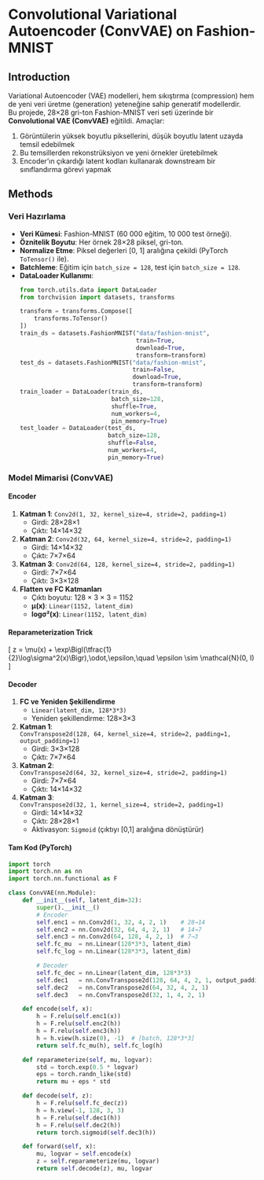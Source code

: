 # Convolutional Variational Autoencoder (ConvVAE) on Fashion-MNIST

## Introduction  
Variational Autoencoder (VAE) modelleri, hem sıkıştırma (compression) hem de yeni veri üretme (generation) yeteneğine sahip generatif modellerdir.  
Bu projede, 28×28 gri-ton Fashion-MNIST veri seti üzerinde bir **Convolutional VAE (ConvVAE)** eğitildi. Amaçlar:  
1. Görüntülerin yüksek boyutlu piksellerini, düşük boyutlu latent uzayda temsil edebilmek  
2. Bu temsillerden rekonstrüksiyon ve yeni örnekler üretebilmek  
3. Encoder’ın çıkardığı latent kodları kullanarak downstream bir sınıflandırma görevi yapmak

## Methods

### Veri Hazırlama  
- **Veri Kümesi**: Fashion-MNIST (60 000 eğitim, 10 000 test örneği).  
- **Öznitelik Boyutu**: Her örnek 28×28 piksel, gri-ton.  
- **Normalize Etme**: Piksel değerleri [0, 1] aralığına çekildi (PyTorch `ToTensor()` ile).  
- **Batchleme**: Eğitim için `batch_size = 128`, test için `batch_size = 128`.  
- **DataLoader Kullanımı**:  
  ```python
  from torch.utils.data import DataLoader
  from torchvision import datasets, transforms

  transform = transforms.Compose([
      transforms.ToTensor()
  ])
  train_ds = datasets.FashionMNIST("data/fashion-mnist",
                                   train=True,
                                   download=True,
                                   transform=transform)
  test_ds = datasets.FashionMNIST("data/fashion-mnist",
                                  train=False,
                                  download=True,
                                  transform=transform)
  train_loader = DataLoader(train_ds,
                            batch_size=128,
                            shuffle=True,
                            num_workers=4,
                            pin_memory=True)
  test_loader = DataLoader(test_ds,
                           batch_size=128,
                           shuffle=False,
                           num_workers=4,
                           pin_memory=True)

### Model Mimarisi (ConvVAE)

#### Encoder
1. **Katman 1**: `Conv2d(1, 32, kernel_size=4, stride=2, padding=1)`  
   - Girdi: 28×28×1  
   - Çıktı: 14×14×32  
2. **Katman 2**: `Conv2d(32, 64, kernel_size=4, stride=2, padding=1)`  
   - Girdi: 14×14×32  
   - Çıktı: 7×7×64  
3. **Katman 3**: `Conv2d(64, 128, kernel_size=4, stride=2, padding=1)`  
   - Girdi: 7×7×64  
   - Çıktı: 3×3×128  
4. **Flatten ve FC Katmanları**  
   - Çıktı boyutu: 128 × 3 × 3 = 1152  
   - **μ(x)**: `Linear(1152, latent_dim)`  
   - **logσ²(x)**: `Linear(1152, latent_dim)`

#### Reparameterization Trick
\[
z = \mu(x) + \exp\Bigl(\tfrac{1}{2}\log\sigma^2(x)\Bigr)\,\odot\,\epsilon,\quad
\epsilon \sim \mathcal{N}(0, I)
\]

#### Decoder
1. **FC ve Yeniden Şekillendirme**  
   - `Linear(latent_dim, 128*3*3)`  
   - Yeniden şekillendirme: 128×3×3  
2. **Katman 1**:  
   `ConvTranspose2d(128, 64, kernel_size=4, stride=2, padding=1, output_padding=1)`  
   - Girdi: 3×3×128  
   - Çıktı: 7×7×64  
3. **Katman 2**:  
   `ConvTranspose2d(64, 32, kernel_size=4, stride=2, padding=1)`  
   - Girdi: 7×7×64  
   - Çıktı: 14×14×32  
4. **Katman 3**:  
   `ConvTranspose2d(32, 1, kernel_size=4, stride=2, padding=1)`  
   - Girdi: 14×14×32  
   - Çıktı: 28×28×1  
   - Aktivasyon: `Sigmoid` (çıktıyı [0,1] aralığına dönüştürür)

#### Tam Kod (PyTorch)
```python
import torch
import torch.nn as nn
import torch.nn.functional as F

class ConvVAE(nn.Module):
    def __init__(self, latent_dim=32):
        super().__init__()
        # Encoder
        self.enc1 = nn.Conv2d(1, 32, 4, 2, 1)    # 28→14
        self.enc2 = nn.Conv2d(32, 64, 4, 2, 1)   # 14→7
        self.enc3 = nn.Conv2d(64, 128, 4, 2, 1)  # 7→3
        self.fc_mu  = nn.Linear(128*3*3, latent_dim)
        self.fc_log = nn.Linear(128*3*3, latent_dim)

        # Decoder
        self.fc_dec = nn.Linear(latent_dim, 128*3*3)
        self.dec1   = nn.ConvTranspose2d(128, 64, 4, 2, 1, output_padding=1)  # 3→7
        self.dec2   = nn.ConvTranspose2d(64, 32, 4, 2, 1)                       # 7→14
        self.dec3   = nn.ConvTranspose2d(32, 1, 4, 2, 1)                        # 14→28

    def encode(self, x):
        h = F.relu(self.enc1(x))
        h = F.relu(self.enc2(h))
        h = F.relu(self.enc3(h))
        h = h.view(h.size(0), -1)  # [batch, 128*3*3]
        return self.fc_mu(h), self.fc_log(h)

    def reparameterize(self, mu, logvar):
        std = torch.exp(0.5 * logvar)
        eps = torch.randn_like(std)
        return mu + eps * std

    def decode(self, z):
        h = F.relu(self.fc_dec(z))
        h = h.view(-1, 128, 3, 3)
        h = F.relu(self.dec1(h))
        h = F.relu(self.dec2(h))
        return torch.sigmoid(self.dec3(h))

    def forward(self, x):
        mu, logvar = self.encode(x)
        z = self.reparameterize(mu, logvar)
        return self.decode(z), mu, logvar
